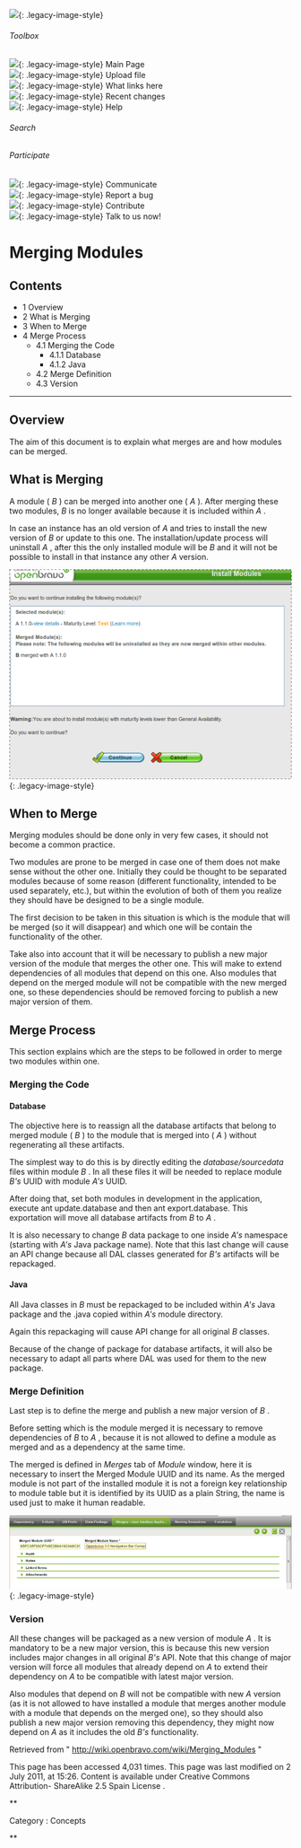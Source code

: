 ![](skins/openbravo/images/social-blogs-sidebar-banner.png){: .legacy-image-style}

######  Toolbox

![](skins/openbravo/images/flecha1.jpg){: .legacy-image-style} Main Page  
![](skins/openbravo/images/flecha1.jpg){: .legacy-image-style} Upload file  
![](skins/openbravo/images/flecha1.jpg){: .legacy-image-style} What links here  
![](skins/openbravo/images/flecha1.jpg){: .legacy-image-style} Recent changes  
![](skins/openbravo/images/flecha1.jpg){: .legacy-image-style} Help  
  
  

######  Search

######  Participate

![](skins/openbravo/images/flecha1.jpg){: .legacy-image-style} Communicate  
![](skins/openbravo/images/flecha1.jpg){: .legacy-image-style} Report a bug  
![](skins/openbravo/images/flecha1.jpg){: .legacy-image-style} Contribute  
![](skins/openbravo/images/flecha1.jpg){: .legacy-image-style} Talk to us now!  

  

#  Merging Modules

##  Contents

  * 1  Overview 
  * 2  What is Merging 
  * 3  When to Merge 
  * 4  Merge Process 
    * 4.1  Merging the Code 
      * 4.1.1  Database 
      * 4.1.2  Java 
    * 4.2  Merge Definition 
    * 4.3  Version 

  
---  
  
##  Overview

The aim of this document is to explain what merges are and how modules can be
merged.

##  What is Merging

A module ( _B_ ) can be merged into another one ( _A_ ). After merging these
two modules, _B_ is no longer available because it is included within _A_ .

In case an instance has an old version of _A_ and tries to install the new
version of _B_ or update to this one. The installation/update process will
uninstall _A_ , after this the only installed module will be _B_ and it will
not be possible to install in that instance any other _A_ version.

![](/assets/developer-guide/etendo-classic/concepts/Merging_Modules-0.png){: .legacy-image-style}

##  When to Merge

Merging modules should be done only in very few cases, it should not become a
common practice.

Two modules are prone to be merged in case one of them does not make sense
without the other one. Initially they could be thought to be separated modules
because of some reason (different functionality, intended to be used
separately, etc.), but within the evolution of both of them you realize they
should have be designed to be a single module.

The first decision to be taken in this situation is which is the module that
will be merged (so it will disappear) and which one will be contain the
functionality of the other.

Take also into account that it will be necessary to publish a new major
version of the module that merges the other one. This will make to extend
dependencies of all modules that depend on this one. Also modules that depend
on the merged module will not be compatible with the new merged one, so these
dependencies should be removed forcing to publish a new major version of them.

##  Merge Process

This section explains which are the steps to be followed in order to merge two
modules within one.

###  Merging the Code

####  Database

The objective here is to reassign all the database artifacts that belong to
merged module ( _B_ ) to the module that is merged into ( _A_ ) without
regenerating all these artifacts.

The simplest way to do this is by directly editing the _database/sourcedata_
files within module _B_ . In all these files it will be needed to replace
module _B's_ UUID with module _A's_ UUID.

After doing that, set both modules in development in the application, execute
ant update.database and then ant export.database. This exportation will move
all database artifacts from _B_ to _A_ .

It is also necessary to change _B_ data package to one inside _A's_ namespace
(starting with _A's_ Java package name). Note that this last change will cause
an API change because all DAL classes generated for _B's_ artifacts will be
repackaged.

####  Java

All Java classes in _B_ must be repackaged to be included within _A's_ Java
package and the .java copied within _A's_ module directory.

Again this repackaging will cause API change for all original _B_ classes.

Because of the change of package for database artifacts, it will also be
necessary to adapt all parts where DAL was used for them to the new package.

###  Merge Definition

Last step is to define the merge and publish a new major version of _B_ .

  
Before setting which is the module merged it is necessary to remove
dependencies of _B_ to _A_ , because it is not allowed to define a module as
merged and as a dependency at the same time.

The merged is defined in _Merges_ tab of _Module_ window, here it is necessary
to insert the Merged Module UUID and its name. As the merged module is not
part of the installed module it is not a foreign key relationship to module
table but it is identified by its UUID as a plain String, the name is used
just to make it human readable.

![](/assets/developer-guide/etendo-classic/concepts/Merging_Modules-1.png){: .legacy-image-style}

###  Version

All these changes will be packaged as a new version of module _A_ . It is
mandatory to be a new major version, this is because this new version includes
major changes in all original _B's_ API. Note that this change of major
version will force all modules that already depend on _A_ to extend their
dependency on _A_ to be compatible with latest major version.

Also modules that depend on _B_ will not be compatible with new _A_ version
(as it is not allowed to have installed a module that merges another module
with a module that depends on the merged one), so they should also publish a
new major version removing this dependency, they might now depend on _A_ as it
includes the old _B's_ functionality.

Retrieved from "  http://wiki.openbravo.com/wiki/Merging_Modules  "

This page has been accessed 4,031 times. This page was last modified on 2 July
2011, at 15:26. Content is available under  Creative Commons Attribution-
ShareAlike 2.5 Spain License  .

  
**

Category  :  Concepts

**

